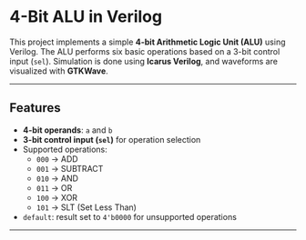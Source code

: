 # 4-Bit ALU in Verilog

This project implements a simple **4-bit Arithmetic Logic Unit (ALU)** using Verilog. The ALU performs six basic operations based on a 3-bit control input (`sel`). Simulation is done using **Icarus Verilog**, and waveforms are visualized with **GTKWave**.

---

## Features

- **4-bit operands**: `a` and `b`
- **3-bit control input (`sel`)** for operation selection
- Supported operations:
  - `000` → ADD
  - `001` → SUBTRACT
  - `010` → AND
  - `011` → OR
  - `100` → XOR
  - `101` → SLT (Set Less Than)
- `default`: result set to `4'b0000` for unsupported operations

---


